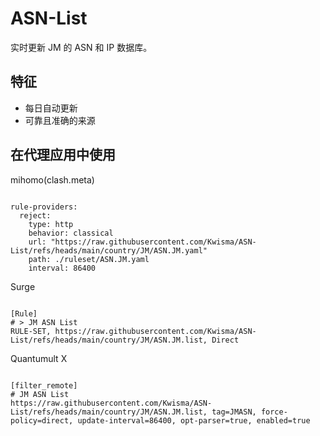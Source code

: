 
# ASN-List

实时更新 JM 的 ASN 和 IP 数据库。

## 特征

- 每日自动更新
- 可靠且准确的来源

## 在代理应用中使用

mihomo(clash.meta)

<pre><code class="language-javascript">
rule-providers:
  reject:
    type: http
    behavior: classical
    url: "https://raw.githubusercontent.com/Kwisma/ASN-List/refs/heads/main/country/JM/ASN.JM.yaml"
    path: ./ruleset/ASN.JM.yaml
    interval: 86400
</code></pre>

Surge

<pre><code class="language-javascript">
[Rule]
# > JM ASN List
RULE-SET, https://raw.githubusercontent.com/Kwisma/ASN-List/refs/heads/main/country/JM/ASN.JM.list, Direct
</code></pre>

Quantumult X

<pre><code class="language-javascript">
[filter_remote]
# JM ASN List
https://raw.githubusercontent.com/Kwisma/ASN-List/refs/heads/main/country/JM/ASN.JM.list, tag=JMASN, force-policy=direct, update-interval=86400, opt-parser=true, enabled=true
</code></pre>
